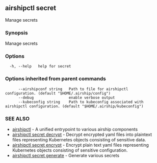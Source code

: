 ## airshipctl secret

Manage secrets

### Synopsis

Manage secrets

### Options

```
  -h, --help   help for secret
```

### Options inherited from parent commands

```
      --airshipconf string   Path to file for airshipctl configuration. (default "$HOME/.airship/config")
      --debug                enable verbose output
      --kubeconfig string    Path to kubeconfig associated with airshipctl configuration. (default "$HOME/.airship/kubeconfig")
```

### SEE ALSO

* [airshipctl](airshipctl.md)	 - A unified entrypoint to various airship components
* [airshipctl secret decrypt](airshipctl_secret_decrypt.md)	 - Decrypt encrypted yaml files into plaintext files representing Kubernetes objects consisting of sensitive data.
* [airshipctl secret encrypt](airshipctl_secret_encrypt.md)	 - Encrypt plain text yaml files representing Kubernetes objects consisting of sensitive configuration.
* [airshipctl secret generate](airshipctl_secret_generate.md)	 - Generate various secrets

